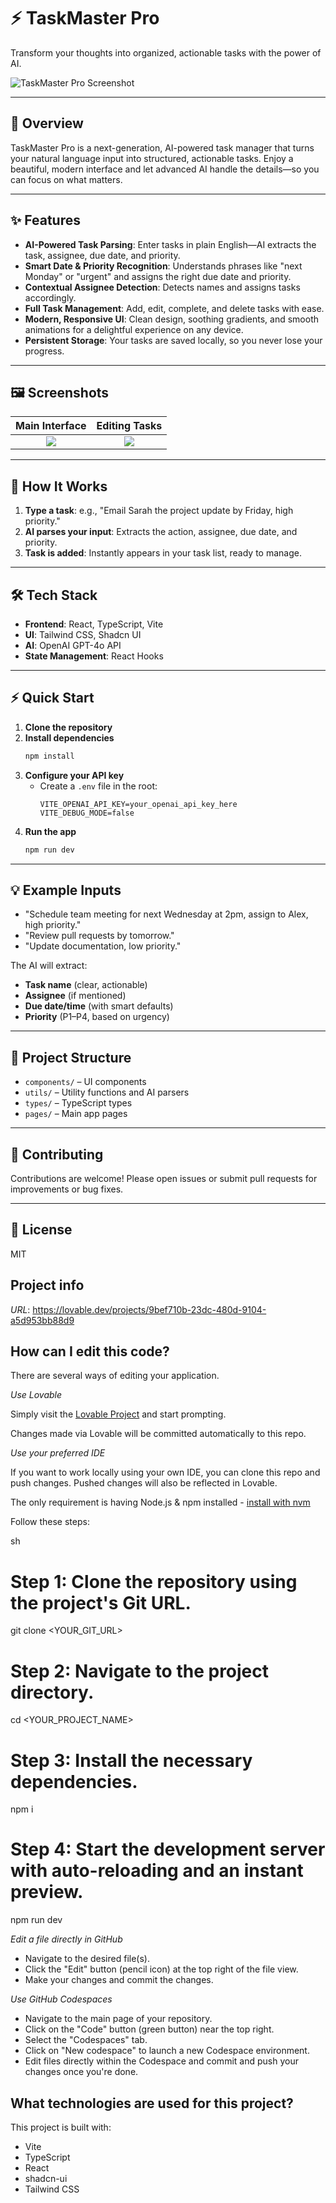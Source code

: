 # ⚡ TaskMaster Pro

Transform your thoughts into organized, actionable tasks with the power of AI.

![TaskMaster Pro Screenshot](./screenshots/image1.png)

---

## 🚀 Overview

TaskMaster Pro is a next-generation, AI-powered task manager that turns your natural language input into structured, actionable tasks. Enjoy a beautiful, modern interface and let advanced AI handle the details—so you can focus on what matters.

---

## ✨ Features

- **AI-Powered Task Parsing**: Enter tasks in plain English—AI extracts the task, assignee, due date, and priority.
- **Smart Date & Priority Recognition**: Understands phrases like "next Monday" or "urgent" and assigns the right due date and priority.
- **Contextual Assignee Detection**: Detects names and assigns tasks accordingly.
- **Full Task Management**: Add, edit, complete, and delete tasks with ease.
- **Modern, Responsive UI**: Clean design, soothing gradients, and smooth animations for a delightful experience on any device.
- **Persistent Storage**: Your tasks are saved locally, so you never lose your progress.

---

## 🖼️ Screenshots

| Main Interface | Editing Tasks |
|:--------------:|:------------:|
| ![](./screenshots/image2.jpg) | ![](./screenshots/image3.jpg) |

---

## 🧠 How It Works

1. **Type a task**: e.g., "Email Sarah the project update by Friday, high priority."
2. **AI parses your input**: Extracts the action, assignee, due date, and priority.
3. **Task is added**: Instantly appears in your task list, ready to manage.

---

## 🛠️ Tech Stack

- **Frontend**: React, TypeScript, Vite
- **UI**: Tailwind CSS, Shadcn UI
- **AI**: OpenAI GPT-4o API
- **State Management**: React Hooks

---

## ⚡ Quick Start

1. **Clone the repository**
2. **Install dependencies**
   ```bash
   npm install
   ```
3. **Configure your API key**
   - Create a `.env` file in the root:
     ```
     VITE_OPENAI_API_KEY=your_openai_api_key_here
     VITE_DEBUG_MODE=false
     ```
4. **Run the app**
   ```bash
   npm run dev
   ```

---

## 💡 Example Inputs

- "Schedule team meeting for next Wednesday at 2pm, assign to Alex, high priority."
- "Review pull requests by tomorrow."
- "Update documentation, low priority."

The AI will extract:
- **Task name** (clear, actionable)
- **Assignee** (if mentioned)
- **Due date/time** (with smart defaults)
- **Priority** (P1–P4, based on urgency)

---

## 📁 Project Structure

- `components/` – UI components
- `utils/` – Utility functions and AI parsers
- `types/` – TypeScript types
- `pages/` – Main app pages

---

## 🤝 Contributing

Contributions are welcome! Please open issues or submit pull requests for improvements or bug fixes.

---

## 📄 License

MIT

## Project info

*URL*: https://lovable.dev/projects/9bef710b-23dc-480d-9104-a5d953bb88d9

## How can I edit this code?

There are several ways of editing your application.

*Use Lovable*

Simply visit the [Lovable Project](https://lovable.dev/projects/9bef710b-23dc-480d-9104-a5d953bb88d9) and start prompting.

Changes made via Lovable will be committed automatically to this repo.

*Use your preferred IDE*

If you want to work locally using your own IDE, you can clone this repo and push changes. Pushed changes will also be reflected in Lovable.

The only requirement is having Node.js & npm installed - [install with nvm](https://github.com/nvm-sh/nvm#installing-and-updating)

Follow these steps:

sh
# Step 1: Clone the repository using the project's Git URL.
git clone <YOUR_GIT_URL>

# Step 2: Navigate to the project directory.
cd <YOUR_PROJECT_NAME>

# Step 3: Install the necessary dependencies.
npm i

# Step 4: Start the development server with auto-reloading and an instant preview.
npm run dev


*Edit a file directly in GitHub*

- Navigate to the desired file(s).
- Click the "Edit" button (pencil icon) at the top right of the file view.
- Make your changes and commit the changes.

*Use GitHub Codespaces*

- Navigate to the main page of your repository.
- Click on the "Code" button (green button) near the top right.
- Select the "Codespaces" tab.
- Click on "New codespace" to launch a new Codespace environment.
- Edit files directly within the Codespace and commit and push your changes once you're done.

## What technologies are used for this project?

This project is built with:

- Vite
- TypeScript
- React
- shadcn-ui
- Tailwind CSS